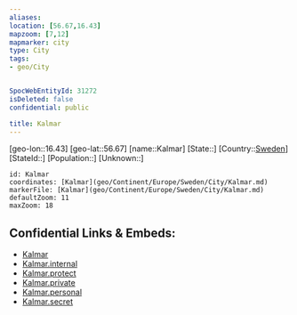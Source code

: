 ```yaml
---
aliases: 
location: [56.67,16.43]
mapzoom: [7,12] 
mapmarker: city 
type: City
tags:
- geo/City


SpocWebEntityId: 31272
isDeleted: false
confidential: public

title: Kalmar
---
```

[geo-lon::16.43]
[geo-lat::56.67]
[name::Kalmar]
[State::]
[Country::[Sweden](geo/Continent/Europe/Sweden.md)]
[StateId::]
[Population::]
[Unknown::]


```leaflet
id: Kalmar
coordinates: [Kalmar](geo/Continent/Europe/Sweden/City/Kalmar.md)
markerFile: [Kalmar](geo/Continent/Europe/Sweden/City/Kalmar.md)
defaultZoom: 11 
maxZoom: 18
```


## Confidential Links & Embeds: 
- [Kalmar](../../../../../../_public/geo/Continent/Europe/Sweden/City/Kalmar.md) 
- [Kalmar.internal](../../../../../../_internal/geo/Continent/Europe/Sweden/City/Kalmar.internal.md) 
- [Kalmar.protect](../../../../../../_protect/geo/Continent/Europe/Sweden/City/Kalmar.protect.md) 
- [Kalmar.private](../../../../../../_private/geo/Continent/Europe/Sweden/City/Kalmar.private.md) 
- [Kalmar.personal](../../../../../../_personal/geo/Continent/Europe/Sweden/City/Kalmar.personal.md) 
- [Kalmar.secret](../../../../../../_secret/geo/Continent/Europe/Sweden/City/Kalmar.secret.md) 
